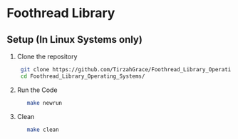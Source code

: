 # Foothread Library

## Setup (In Linux Systems only) 

1. Clone the repository
     ```bash
      git clone https://github.com/TirzahGrace/Foothread_Library_Operating_Systems.git
      cd Foothread_Library_Operating_Systems/
    ```
     
2. Run the Code
   ```bash
      make newrun
    ```
   
3. Clean
   ```bash
      make clean
    ```
